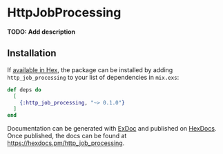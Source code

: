 # HttpJobProcessing

**TODO: Add description**

## Installation

If [available in Hex](https://hex.pm/docs/publish), the package can be installed
by adding `http_job_processing` to your list of dependencies in `mix.exs`:

```elixir
def deps do
  [
    {:http_job_processing, "~> 0.1.0"}
  ]
end
```

Documentation can be generated with [ExDoc](https://github.com/elixir-lang/ex_doc)
and published on [HexDocs](https://hexdocs.pm). Once published, the docs can
be found at <https://hexdocs.pm/http_job_processing>.

